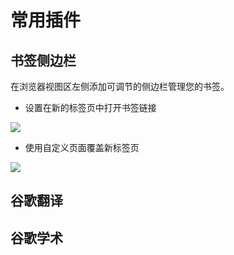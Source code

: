 # 常用插件

## 书签侧边栏

在浏览器视图区左侧添加可调节的侧边栏管理您的书签。

- 设置在新的标签页中打开书签链接

![](https://blog-1320825986.cos.ap-nanjing.myqcloud.com/2025-03-06-13-53-18.png)

- 使用自定义页面覆盖新标签页

![](https://blog-1320825986.cos.ap-nanjing.myqcloud.com/2025-03-06-10-21-56.png)

## 谷歌翻译

## 谷歌学术
